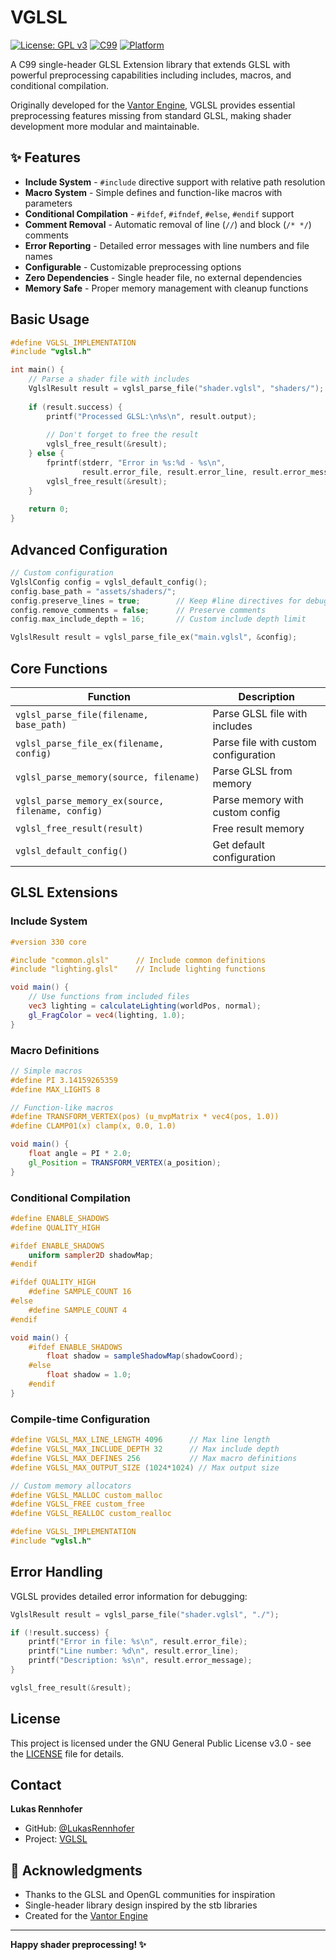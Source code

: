 # VGLSL

[![License: GPL v3](https://img.shields.io/badge/License-GPLv3-blue.svg)](https://www.gnu.org/licenses/gpl-3.0)
[![C99](https://img.shields.io/badge/C-C99-blue.svg)](https://en.wikipedia.org/wiki/C99)
[![Platform](https://img.shields.io/badge/Platform-Cross--platform-green.svg)](https://github.com/LukasRennhofer/VGLSL)

A C99 single-header GLSL Extension library that extends GLSL with powerful preprocessing capabilities including includes, macros, and conditional compilation.

Originally developed for the [Vantor Engine](https://github.com/LukasRennhofer/Vantor), VGLSL provides essential preprocessing features missing from standard GLSL, making shader development more modular and maintainable.

## ✨ Features

- **Include System** - `#include` directive support with relative path resolution
- **Macro System** - Simple defines and function-like macros with parameters
- **Conditional Compilation** - `#ifdef`, `#ifndef`, `#else`, `#endif` support
- **Comment Removal** - Automatic removal of line (`//`) and block (`/* */`) comments
- **Error Reporting** - Detailed error messages with line numbers and file names
- **Configurable** - Customizable preprocessing options
- **Zero Dependencies** - Single header file, no external dependencies
- **Memory Safe** - Proper memory management with cleanup functions

## Basic Usage

```c
#define VGLSL_IMPLEMENTATION
#include "vglsl.h"

int main() {
    // Parse a shader file with includes
    VglslResult result = vglsl_parse_file("shader.vglsl", "shaders/");
    
    if (result.success) {
        printf("Processed GLSL:\n%s\n", result.output);
        
        // Don't forget to free the result
        vglsl_free_result(&result);
    } else {
        fprintf(stderr, "Error in %s:%d - %s\n", 
                result.error_file, result.error_line, result.error_message);
        vglsl_free_result(&result);
    }
    
    return 0;
}
```

## Advanced Configuration

```c
// Custom configuration
VglslConfig config = vglsl_default_config();
config.base_path = "assets/shaders/";
config.preserve_lines = true;        // Keep #line directives for debugging
config.remove_comments = false;      // Preserve comments
config.max_include_depth = 16;       // Custom include depth limit

VglslResult result = vglsl_parse_file_ex("main.vglsl", &config);
```

## Core Functions

| Function | Description |
|----------|-------------|
| `vglsl_parse_file(filename, base_path)` | Parse GLSL file with includes |
| `vglsl_parse_file_ex(filename, config)` | Parse file with custom configuration |
| `vglsl_parse_memory(source, filename)` | Parse GLSL from memory |
| `vglsl_parse_memory_ex(source, filename, config)` | Parse memory with custom config |
| `vglsl_free_result(result)` | Free result memory |
| `vglsl_default_config()` | Get default configuration |

## GLSL Extensions

### Include System
```glsl
#version 330 core

#include "common.glsl"      // Include common definitions
#include "lighting.glsl"    // Include lighting functions

void main() {
    // Use functions from included files
    vec3 lighting = calculateLighting(worldPos, normal);
    gl_FragColor = vec4(lighting, 1.0);
}
```

### Macro Definitions
```glsl
// Simple macros
#define PI 3.14159265359
#define MAX_LIGHTS 8

// Function-like macros
#define TRANSFORM_VERTEX(pos) (u_mvpMatrix * vec4(pos, 1.0))
#define CLAMP01(x) clamp(x, 0.0, 1.0)

void main() {
    float angle = PI * 2.0;
    gl_Position = TRANSFORM_VERTEX(a_position);
}
```

### Conditional Compilation
```glsl
#define ENABLE_SHADOWS
#define QUALITY_HIGH

#ifdef ENABLE_SHADOWS
    uniform sampler2D shadowMap;
#endif

#ifdef QUALITY_HIGH
    #define SAMPLE_COUNT 16
#else
    #define SAMPLE_COUNT 4
#endif

void main() {
    #ifdef ENABLE_SHADOWS
        float shadow = sampleShadowMap(shadowCoord);
    #else
        float shadow = 1.0;
    #endif
}
```

### Compile-time Configuration

```c
#define VGLSL_MAX_LINE_LENGTH 4096      // Max line length
#define VGLSL_MAX_INCLUDE_DEPTH 32      // Max include depth
#define VGLSL_MAX_DEFINES 256           // Max macro definitions
#define VGLSL_MAX_OUTPUT_SIZE (1024*1024) // Max output size

// Custom memory allocators
#define VGLSL_MALLOC custom_malloc
#define VGLSL_FREE custom_free
#define VGLSL_REALLOC custom_realloc

#define VGLSL_IMPLEMENTATION
#include "vglsl.h"
```

## Error Handling

VGLSL provides detailed error information for debugging:

```c
VglslResult result = vglsl_parse_file("shader.vglsl", "./");

if (!result.success) {
    printf("Error in file: %s\n", result.error_file);
    printf("Line number: %d\n", result.error_line);
    printf("Description: %s\n", result.error_message);
}

vglsl_free_result(&result);
```

## License

This project is licensed under the GNU General Public License v3.0 - see the [LICENSE](LICENSE) file for details.

## Contact

**Lukas Rennhofer**
- GitHub: [@LukasRennhofer](https://github.com/LukasRennhofer)
- Project: [VGLSL](https://github.com/LukasRennhofer/VGLSL)

## 🙏 Acknowledgments

- Thanks to the GLSL and OpenGL communities for inspiration
- Single-header library design inspired by the stb libraries
- Created for the [Vantor Engine](https://github.com/LukasRennhofer/Vantor)

---

**Happy shader preprocessing! ✨**